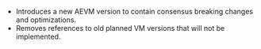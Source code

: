 * Introduces a new AEVM version to contain consensus breaking changes and optimizations.
* Removes references to old planned VM versions that will not be implemented.
